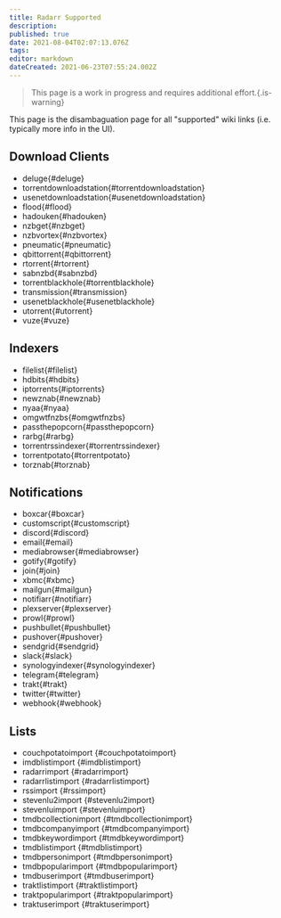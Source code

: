 ```yaml
---
title: Radarr Supported
description: 
published: true
date: 2021-08-04T02:07:13.076Z
tags: 
editor: markdown
dateCreated: 2021-06-23T07:55:24.002Z
---
```


> This page is a work in progress and requires additional effort.{.is-warning}

This page is the disambaguation page for all "supported" wiki links (i.e. typically more info in the UI).

## Download Clients

- deluge{#deluge}
- torrentdownloadstation{#torrentdownloadstation}
- usenetdownloadstation{#usenetdownloadstation}
- flood{#flood}
- hadouken{#hadouken}
- nzbget{#nzbget}
- nzbvortex{#nzbvortex}
- pneumatic{#pneumatic}
- qbittorrent{#qbittorrent}
- rtorrent{#rtorrent}
- sabnzbd{#sabnzbd}
- torrentblackhole{#torrentblackhole}
- transmission{#transmission}
- usenetblackhole{#usenetblackhole}
- utorrent{#utorrent}
- vuze{#vuze}

## Indexers

- filelist{#filelist}
- hdbits{#hdbits}
- iptorrents{#iptorrents}
- newznab{#newznab}
- nyaa{#nyaa}
- omgwtfnzbs{#omgwtfnzbs}
- passthepopcorn{#passthepopcorn}
- rarbg{#rarbg}
- torrentrssindexer{#torrentrssindexer}
- torrentpotato{#torrentpotato}
- torznab{#torznab}


## Notifications

- boxcar{#boxcar}
- customscript{#customscript}
- discord{#discord}
- email{#email}
- mediabrowser{#mediabrowser}
- gotify{#gotify}
- join{#join}
- xbmc{#xbmc}
- mailgun{#mailgun}
- notifiarr{#notifiarr}
- plexserver{#plexserver}
- prowl{#prowl}
- pushbullet{#pushbullet}
- pushover{#pushover}
- sendgrid{#sendgrid}
- slack{#slack}
- synologyindexer{#synologyindexer}
- telegram{#telegram}
- trakt{#trakt}
- twitter{#twitter}
- webhook{#webhook}

## Lists

- couchpotatoimport {#couchpotatoimport}
- imdblistimport {#imdblistimport}
- radarrimport {#radarrimport}
- radarrlistimport {#radarrlistimport}
- rssimport {#rssimport}
- stevenlu2import {#stevenlu2import}
- stevenluimport {#stevenluimport}
- tmdbcollectionimport {#tmdbcollectionimport}
- tmdbcompanyimport {#tmdbcompanyimport}
- tmdbkeywordimport {#tmdbkeywordimport}
- tmdblistimport {#tmdblistimport}
- tmdbpersonimport {#tmdbpersonimport}
- tmdbpopularimport {#tmdbpopularimport}
- tmdbuserimport {#tmdbuserimport}
- traktlistimport {#traktlistimport}
- traktpopularimport {#traktpopularimport}
- traktuserimport {#traktuserimport}

